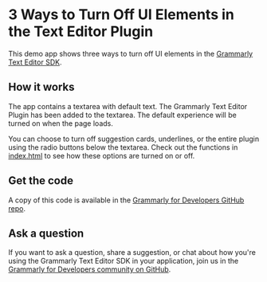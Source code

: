# 3 Ways to Turn Off UI Elements in the Text Editor Plugin

This demo app shows three ways to turn off UI elements in the [Grammarly Text Editor SDK](https://developer.grammarly.com/).

## How it works

The app contains a textarea with default text. The Grammarly Text Editor Plugin has been added to the textarea. The default experience will be turned on when the page loads.

You can choose to turn off suggestion cards, underlines, or the entire plugin using the radio buttons below the textarea. Check out the functions in [index.html](./public/index.html) to see how these options are turned on or off.

## Get the code

A copy of this code is available in the [Grammarly for Developers GitHub repo](https://github.com/grammarly/grammarly-for-developers/tree/main/examples/editor-sdk-turn-off-ui-elements).

## Ask a question

If you want to ask a question, share a suggestion, or chat about how you're using the Grammarly Text Editor SDK in your application, join us in the [Grammarly for Developers community on GitHub](https://github.com/grammarly/grammarly-for-developers/discussions).

